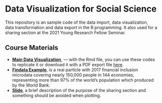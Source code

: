 # Data Visualization for Social Science 

This repository is an sample code of the data import, data visualization, data transformation and data export in the R programming. It also used for a sharing section at the 2021 Young Research Fellow Seminar. 

## Course Materials 
* [**Main Data Visualization**](https://github.com/nithkosal/DataVisualization/blob/main/DataVisualization.Rmd), — with the Rmd file, you can use these codes to replicate it or download it with a PDF export file [here](https://github.com/nithkosal/DataVisualization/blob/main/DataVisualization.pdf). 
* [**Findata Example**](https://github.com/nithkosal/DataVisualization/blob/main/FindataExample.R), is a real particle with 2017 financial inclusion microdata covering nearly 150,000 people in 144 economies, representing more than 97% of the world’s population which produced by the World Bank.
* [**Slide**](https://github.com/nithkosal/DataVisualization/blob/main/Slide.pdf), a brief description of the purpose of the sharing section and something should be avoided when plotting.

